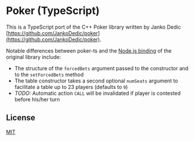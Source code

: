 # Poker (TypeScript)
This is a TypeScript port of the C++ Poker library written by Janko Dedic [https://github.com/JankoDedic/poker](https://github.com/JankoDedic/poker).

Notable differences between poker-ts and the [Node.js binding](https://github.com/JankoDedic/poker.js) of the original library include:
* The structure of the `forcedBets` argument passed to the constructor and to the `setForcedBets` method
* The table constructor takes a second optional `numSeats` argument to facilitate a table up to 23 players (defaults to `9`)
* *TODO:* Automatic action `CALL` will be invalidated if player is contested before his/her turn

## License
[MIT](LICENSE)